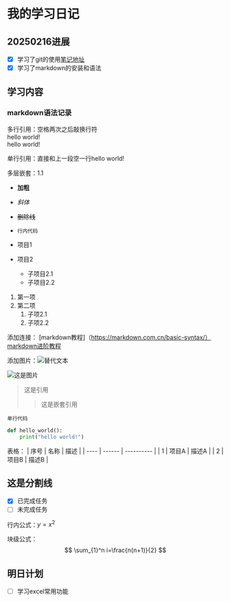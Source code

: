 
# 我的学习日记

## 20250216进展
- [x] 学习了git的使用[笔记地址](https://shimo.im/docs/8Nk6epzY8nCEOxqL)
- [x] 学习了markdown的安装和语法

## 学习内容
### markdown语法记录
多行引用：空格两次之后敲换行符  
hello world!  
hello world!

单行引用：直接和上一段空一行hello world!

多层嵌套：1.1

- **加粗**
- *斜体*
- ~~删除线~~
- `行内代码`

- 项目1
- 项目2
    - 子项目2.1
    - 子项目2.2

1. 第一项
2. 第二项
    1. 子项2.1
    2. 子项2.2

添加连接： 
[markdown教程]（https://markdown.com.cn/basic-syntax/）
[markdown进阶教程](https://www.slzxf.cn/learn/5-markdown/CH02-markdown%E8%BF%9B%E9%98%B6/index.html)

添加图片：![替代文本](图片URL)  

![这是图片](../../Pictures/20241120144020.jpg)

>这是引用
>>这是嵌套引用

`单行代码`

```python
def hello_world():
    print("hello world!")
```

表格：
| 序号 | 名称   | 描述       |
| ---- | ------ | ---------- |
| 1    | 项目A  | 描述A      |
| 2    | 项目B  | 描述B      |

这是分割线
---

- [x] 已完成任务
- [ ] 未完成任务

<!-- 这是一条注释 -->

行内公式：$y=x^2$

块级公式：
$$
\sum_{1}^n i=\frac{n(n+1)}{2}
$$

## 明日计划
- [ ] 学习excel常用功能 